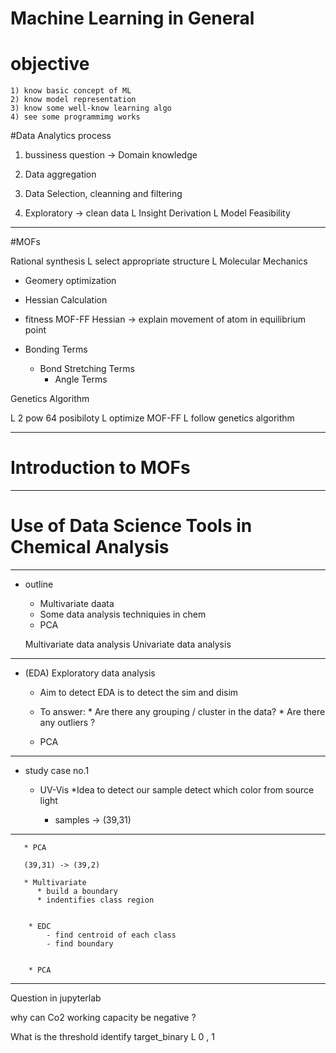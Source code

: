 # Machine Learning in General 
# objective 

    1) know basic concept of ML
    2) know model representation 
    3) know some well-know learning algo
    4) see some programmimg works

#Data Analytics process 

1) bussiness question  -> Domain knowledge
    
2) Data aggregation 

3) Data Selection, cleanning and filtering 


4) Exploratory -> clean data 
     L Insight Derivation
     L Model Feasibility

----
#MOFs

Rational synthesis
  L select appropriate structure
  L Molecular Mechanics

* Geomery optimization 
* Hessian Calculation

* fitness MOF-FF 
    Hessian -> explain movement of atom in equilibrium point

* Bonding Terms
   * Bond Stretching Terms
        * Angle Terms

 Genetics Algorithm

 L 2 pow 64 posibiloty
 L optimize MOF-FF 
 L follow genetics algorithm 

---
# Introduction to MOFs

---
# Use of Data Science Tools in Chemical Analysis 

---
- outline
  
  * Multivariate daata
  * Some data analysis techniquies in chem
  * PCA

   
   Multivariate data analysis
   Univariate data analysis 

---

   * (EDA) Exploratory data analysis 
       * Aim to detect  EDA is to detect the sim and disim
       * To answer:
               * Are there any grouping / cluster in the data?
               * Are there any outliers ? 


       * PCA 
---

   * study case no.1

     * UV-Vis
        *Idea
          to detect our sample detect which color from source light 

        * samples -> (39,31) 
---


       * PCA 

       (39,31) -> (39,2)

       * Multivariate
          * build a boundary
          * indentifies class region 


        * EDC 
            - find centroid of each class
            - find boundary
                  

        * PCA  

----------
Question in jupyterlab

why can Co2 working capacity be negative ? 

What is the threshold identify target_binary 
                        L 0 , 1 







